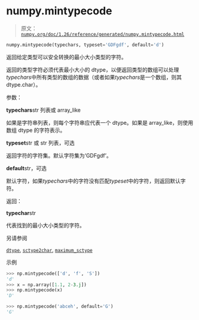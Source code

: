 # numpy.mintypecode

> 原文：[`numpy.org/doc/1.26/reference/generated/numpy.mintypecode.html`](https://numpy.org/doc/1.26/reference/generated/numpy.mintypecode.html)

```py
numpy.mintypecode(typechars, typeset='GDFgdf', default='d')
```

返回给定类型可以安全转换的最小大小类型的字符。

返回的类型字符必须代表最小大小的 dtype，以便返回类型的数组可以处理*typechars*中所有类型的数组的数据（或者如果*typechars*是一个数组，则其 dtype.char）。

参数：

**typechars**str 列表或 array_like

如果是字符串列表，则每个字符串应代表一个 dtype。如果是 array_like，则使用数组 dtype 的字符表示。

**typeset**str 或 str 列表，可选

返回字符的字符集。默认字符集为‘GDFgdf’。

**default**str，可选

默认字符，如果*typechars*中的字符没有匹配*typeset*中的字符，则返回默认字符。

返回：

**typechar**str

代表找到的最小大小类型的字符。

另请参阅

[`dtype`](https://numpy.org/doc/1.26/reference/generated/numpy.dtype.html "numpy.dtype"), [`sctype2char`](https://numpy.org/doc/1.26/reference/generated/numpy.sctype2char.html "numpy.sctype2char"), [`maximum_sctype`](https://numpy.org/doc/1.26/reference/generated/numpy.maximum_sctype.html "numpy.maximum_sctype")

示例

```py
>>> np.mintypecode(['d', 'f', 'S'])
'd'
>>> x = np.array([1.1, 2-3.j])
>>> np.mintypecode(x)
'D' 
```

```py
>>> np.mintypecode('abceh', default='G')
'G' 
```
